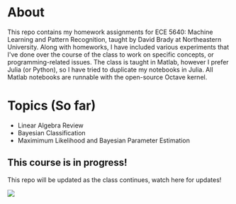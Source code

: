 # About
This repo contains my homework assignments for ECE 5640: Machine Learning and Pattern Recognition, taught by David Brady at Northeastern University.  Along with homeworks, I have included various experiments that I've done over the course of the class to work on specific concepts, or programming-related issues.  The class is taught in Matlab, however I prefer Julia (or Python), so I have tried to duplicate my notebooks in Julia.  All Matlab notebooks are runnable with the open-source Octave kernel.

# Topics (So far)
+ Linear Algebra Review
+ Bayesian Classification
+ Maximimum Likelihood and Bayesian Parameter Estimation

## This course is in progress! 
This repo will be updated as the class continues, watch here for updates!

![](https://thumbs.gfycat.com/WetScientificHairstreak-size_restricted.gif)

